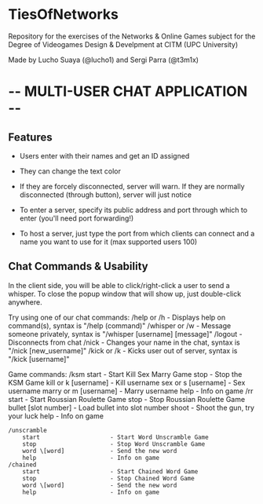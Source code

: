 # TiesOfNetworks
Repository for the exercises of the Networks &amp; Online Games subject for the Degree of Videogames Design &amp; Develpment at CITM (UPC University)


Made by Lucho Suaya (@lucho1) and Sergi Parra (@t3m1x)

# -- MULTI-USER CHAT APPLICATION --
## Features
- Users enter with their names and get an ID assigned
- They can change the text color
- If they are forcely disconnected, server will warn. If they are normally disconnected (through button), server will just notice

- To enter a server, specify its public address and port through which to enter (you'll need port forwarding!)
- To host a server, just type the port from which clients can connect and a name you want to use for it (max supported users 100)

## Chat Commands & Usability
In the client side, you will be able to click/right-click a user to send a whisper. To close the popup window that will show up, just double-click anywhere.

Try using one of our chat commands:
    /help or /h       - Displays help on command(s), syntax is "/help (command)"
    /whisper or /w    - Message someone privately, syntax is "/whisper \[username] \[message]"
    /logout           - Disconnects from chat
    /nick             - Changes your name in the chat, syntax is "/nick \[new_username]"
    /kick or /k       - Kicks user out of server, syntax is "/kick \[username]"
    
Game commands:
    /ksm 
         start                   - Start Kill Sex Marry Game
         stop                    - Stop the KSM Game
         kill or k \[username]   - Kill username
         sex or s \[username]    - Sex username
         marry or m \[username]  - Marry username
         help                    - Info on game 
    /rr 
        start                    - Start Roussian Roulette Game
        stop                     - Stop Roussian Roulette Game
        bullet \[slot number]    - Load bullet into slot number
        shoot                    - Shoot the gun, try your luck
        help                     - Info on game 

    /unscramble 
        start                    - Start Word Unscramble Game
        stop                     - Stop Word Unscramble Game
        word \[word]             - Send the new word
        help                     - Info on game 
    /chained 
        start                    - Start Chained Word Game
        stop                     - Stop Chained Word Game
        word \[word]             - Send the new word
        help                     - Info on game 